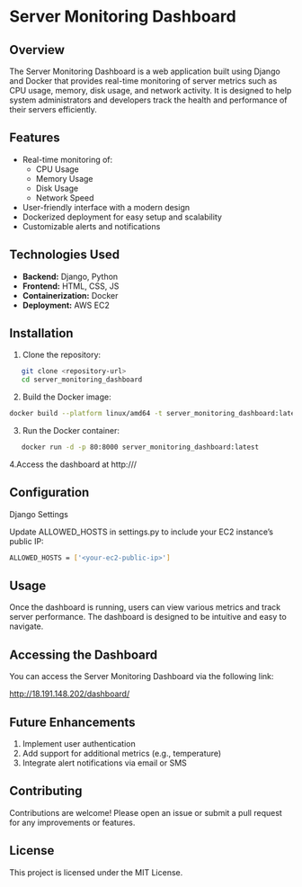 # Server Monitoring Dashboard

## Overview

The Server Monitoring Dashboard is a web application built using Django and Docker that provides real-time monitoring of server metrics such as CPU usage, memory, disk usage, and network activity. It is designed to help system administrators and developers track the health and performance of their servers efficiently.

## Features

- Real-time monitoring of:
  - CPU Usage
  - Memory Usage
  - Disk Usage
  - Network Speed
- User-friendly interface with a modern design
- Dockerized deployment for easy setup and scalability
- Customizable alerts and notifications

## Technologies Used

- **Backend:** Django, Python
- **Frontend:** HTML, CSS, JS
- **Containerization:** Docker
- **Deployment:** AWS EC2

## Installation

1. Clone the repository:
```bash
   git clone <repository-url>
   cd server_monitoring_dashboard
```

2. Build the Docker image:

  ```bash
  docker build --platform linux/amd64 -t server_monitoring_dashboard:latest .
  ```

3. Run the Docker container:
  ```bash
     docker run -d -p 80:8000 server_monitoring_dashboard:latest
  ```


4.Access the dashboard at http://<your-ec2-public-ip>/

## Configuration
Django Settings

Update ALLOWED_HOSTS in settings.py to include your EC2 instance’s public IP:
```bash
ALLOWED_HOSTS = ['<your-ec2-public-ip>']
```

## Usage
Once the dashboard is running, users can view various metrics and track server performance. The dashboard is designed to be intuitive and easy to navigate.

## Accessing the Dashboard
You can access the Server Monitoring Dashboard via the following link:

http://18.191.148.202/dashboard/


## Future Enhancements
1. Implement user authentication
2. Add support for additional metrics (e.g., temperature)
3. Integrate alert notifications via email or SMS

## Contributing
Contributions are welcome! Please open an issue or submit a pull request for any improvements or features.

## License
This project is licensed under the MIT License.
